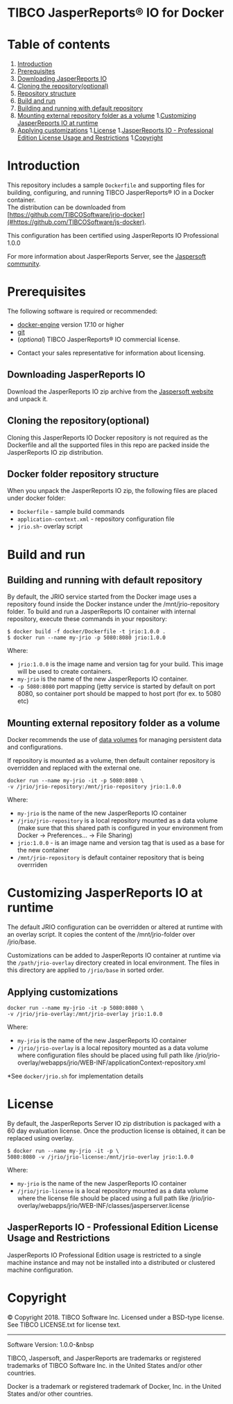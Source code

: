 # TIBCO  JasperReports&reg; IO for Docker

# Table of contents

1. [Introduction](#introduction)
1. [Prerequisites](#prerequisites)
  1. [Downloading JasperReports IO](##downloading-jasperreports-io)
  1. [Cloning the repository(optional)](#cloning-the-repository(optional))
  1. [Repository structure](#repository-structure)
1. [Build and run](#build-and-run)
  1. [Building and running with default repository](#building-and-running-with-default-repository)
  1. [Mounting external repository folder as a volume](#mounting-external-repository-as-a-volume)
1.[Customizing JasperReports IO at runtime](#customizing-jasperreports-io-at-runtime)
  1. [Applying customizations](#applying-customizations)
 1.[License](#license)
    1.[JasperReports IO - Professional Edition License Usage and Restrictions](#jrio-license-usage-and-restrictions)
    1.[Copyright](#copyright)


# Introduction

This repository includes a sample `Dockerfile` and 
supporting files for
building, configuring, and running
TIBCO JasperReports&reg; IO
in a Docker container.  
The distribution can be downloaded from 
[https://github.com/TIBCOSoftware/jrio-docker](#https://github.com/TIBCOSoftware/js-docker).

This configuration has been certified using JasperReports IO Professional 1.0.0

For more information about JasperReports Server, see the
[Jaspersoft community](http://community.jaspersoft.com/).

# Prerequisites

The following software is required or recommended:

- [docker-engine](https://docs.docker.com/engine/installation) version 17.10 or
higher
- [git](https://git-scm.com/downloads)
- (*optional*) TIBCO  JasperReports&reg; IO commercial license.
* Contact your sales
representative for information about licensing. 

## Downloading JasperReports IO

Download the JasperReports IO zip archive from the [Jaspersoft website](https://jaspersoft.com/download)
and unpack it.

## Cloning the repository(optional)

Cloning this JasperReports IO Docker repository is not required as the Dockerfile and all the supported files in this repo are packed inside the JasperReports IO zip distribution. 

## Docker folder repository structure

When you unpack the JasperReports IO zip, the following files are placed under docker folder:

- `Dockerfile` - sample build commands
- `application-context.xml` - repository configuration file
- `jrio.sh`- overlay script

# Build and run

## Building and running with default repository

By default, the JRIO service started from the Docker image uses a repository found inside the Docker instance under the /mnt/jrio-repository folder.
To build and run a JasperReports IO container with internal repository, execute these commands in your repository:

```console
$ docker build -f docker/Dockerfile -t jrio:1.0.0 .
$ docker run --name my-jrio -p 5080:8080 jrio:1.0.0
```

Where:

- `jrio:1.0.0` is the image name and version tag
for your build. This image will be used to create containers.
- `my-jrio` is the name of the new JasperReports IO container.
- `-p 5080:8080` port mapping (jetty service is started by default on port 8080, so container port should be mapped to host port (for ex. to 5080 etc)

## Mounting external repository folder as a volume

Docker recommends the use of [data volumes](
https://docs.docker.com/engine/tutorials/dockervolumes/) for managing
persistent data and configurations. 

If repository is mounted as a volume, then default container repository is overridden and replaced with the external one.

```console
docker run --name my-jrio -it -p 5080:8080 \
-v /jrio/jrio-repository:/mnt/jrio-repository jrio:1.0.0
```
Where:

- `my-jrio` is the name of the new JasperReports IO container
- `/jrio/jrio-repository` is a local repository mounted as a data volume (make sure that this shared path is configured in your environment from Docker -> Preferences... -> File Sharing)
- `jrio:1.0.0` - is an image name and version tag that is used
as a base for the new container
- `/mnt/jrio-repository` is default container repository that is being overrriden


# Customizing JasperReports IO at runtime

The default JRIO configuration can be overridden or altered at runtime with an overlay script. It copies the content of the /mnt/jrio-folder over /jrio/base. 

Customizations can be added to JasperReports IO container at runtime
via the `/path/jrio-overlay` directory created in local environment. The files in this directory are applied to
`/jrio/base` in sorted order.

## Applying customizations

```console
docker run --name my-jrio -it -p 5080:8080 \
-v /jrio/jrio-overlay:/mnt/jrio-overlay jrio:1.0.0
```
Where:

- `my-jrio` is the name of the new JasperReports IO container
- `/jrio/jrio-overlay` is a local repository mounted as a data volume where configuration files should be placed using full path like 
/jrio/jrio-overlay/webapps/jrio/WEB-INF/applicationContext-repository.xml

*See `docker/jrio.sh` for implementation details

# License

By default, the JasperReports Server IO zip distribution is packaged with a 60 day evaluation license. Once the production license is obtained, it can be replaced using overlay. 

```console
$ docker run --name my-jrio -it -p \
5080:8080 -v /jrio/jrio-license:/mnt/jrio-overlay jrio:1.0.0
```
Where:
- `my-jrio` is the name of the new JasperReports IO container
- `/jrio/jrio-license` is a local repository mounted as a data volume where the license file should be placed using a full path like 
/jrio/jrio-overlay/webapps/jrio/WEB-INF/classes/jasperserver.license

## JasperReports IO - Professional Edition License Usage and Restrictions

JasperReports IO Professional Edition usage is restricted to a single machine instance and may not be installed into a distributed or clustered machine configuration. 


# Copyright
&copy; Copyright 2018. TIBCO Software Inc.
Licensed under a BSD-type license. See TIBCO LICENSE.txt for license text.  
___

Software Version: 1.0.0-&nbsp

TIBCO, Jaspersoft, and JasperReports are trademarks or
registered trademarks of TIBCO Software Inc.
in the United States and/or other countries.

Docker is a trademark or registered trademark of Docker, Inc.
in the United States and/or other countries.
